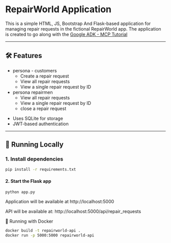 # RepairWorld Application

This is a simple HTML, JS, Bootstrap And Flask-based application for managing repair requests in the fictional RepairWorld app. The application is created to go along with the [Google ADK - MCP Tutorial]()

---

## 🛠 Features

* persona - customers
  - Create a repair request
  - View all repair requests
  - View a single repair request by ID
* persona repairmen
  - View all repair requests
  - View a single repair request by ID
  - close a repair request

- Uses SQLite for storage
- JWT-based authentication

---

## 🚀 Running Locally

### 1. Install dependencies

```bash
pip install -r requirements.txt
```

#### 2. Start the Flask app
```bash
python app.py
```
Application will be available at http://localhost:5000

API will be available at:
http://localhost:5000/api/repair_requests

🐳 Running with Docker

```bash
docker build -t repairworld-api .
docker run -p 5000:5000 repairworld-api
```
